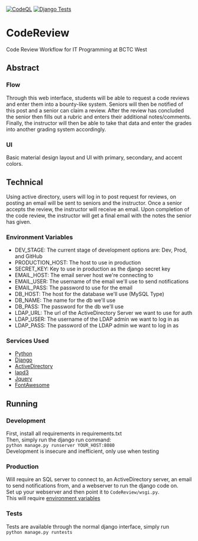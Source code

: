 [![CodeQL](https://github.com/Bwc9876/CodeReview/actions/workflows/codeql-analysis.yml/badge.svg)](https://github.com/Bwc9876/CodeReview/actions/workflows/codeql-analysis.yml)
[![Django Tests](https://github.com/Bwc9876/CodeReview/actions/workflows/main.yml/badge.svg)](https://github.com/Bwc9876/CodeReview/actions/workflows/main.yml)  

# CodeReview

Code Review Workflow for IT Programming at BCTC West

## Abstract

### Flow

Through this web interface, students will be able to request a code reviews and enter them into a bounty-like system.
Seniors will then be notified of this post and a senior can claim a review. After the review has concluded the senior
then fills out a rubric and enters their additional notes/comments. Finally, the instructor will then be able to take
that data and enter the grades into another grading system accordingly.

### UI

Basic material design layout and UI with primary, secondary, and accent colors.

## Technical

Using active directory, users will log in to post request for reviews, on posting an email will be sent to seniors and
the instructor. Once a senior accepts the review, the instructor will receive an email. Upon completion of the code
review, the instructor will get a final email with the notes the senior has given.

### Environment Variables

- DEV_STAGE: The current stage of development options are: Dev, Prod, and GitHub
- PRODUCTION_HOST: The host to use in production
- SECRET_KEY: Key to use in production as the django secret key
- EMAIL_HOST: The email server host we're connecting to
- EMAIL_USER: The username of the email we'll use to send notifications
- EMAIL_PASS: The password to use for the email
- DB_HOST: The host for the database we'll use (MySQL Type)
- DB_NAME: The name for the db we'll use
- DB_PASS: The password for the db we'll use
- LDAP_URL: The url of the ActiveDirectory Server we want to use for auth
- LDAP_USER: The username of the LDAP admin we want to log in as
- LDAP_PASS: The password of the LDAP admin we want to log in as

### Services Used

- [Python](https://www.python.org/)
- [Django](https://www.djangoproject.com/)
- [ActiveDirectory](https://docs.microsoft.com/en-us/windows-server/identity/ad-ds/get-started/virtual-dc/active-directory-domain-services-overview)
- [lapd3](https://pypi.org/project/ldap3/)
- [Jquery](https://jquery.com/)
- [FontAwesome](https://fontawesome.com/)

## Running

### Development

First, install all requirements in requirements.txt  
Then, simply run the django run command:  
```python manage.py runserver YOUR_HOST:8080```  
Development is insecure and inefficient, only use when testing

### Production

Will require an SQL server to connect to, an ActiveDirectory server, an email to send notifications from, and a
webserver to run the django code on.  
Set up your webserver and then point it to ```CodeReview/wsgi.py```.  
This will require [environment variables](#Environment-Variables)

### Tests

Tests are available through the normal django interface, simply run  
``` python manage.py runtests ```  

